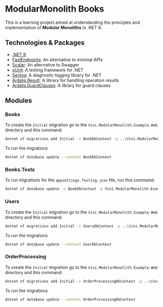 # ModularMonolith Books
    
This is a learning project aimed at understanding the principles and implementation of **Modular Monoliths** in .NET 9. 

## Technologies & Packages

- [.NET 9](https://learn.microsoft.com/en-us/dotnet/core/whats-new/dotnet-9/overview)
- [FastEndpoints](https://fast-endpoints.com/): An alternative to minimal APIs
- [Scalar](https://scalar.com/): An alternative to Swagger
- [xUnit](https://xunit.net/): A testing framework for .NET
- [Serilog](https://serilog.net/): A diagnostic logging library for .NET
- [Ardalis.Result](https://github.com/ardalis/Result): A library for handling operation results
- [Ardalis.GuardClauses](https://github.com/ardalis/GuardClauses): A library for guard clauses

## Modules

### Books

To create the `Initial` migration go to the `Vini.ModularMonolith.Example.Web` directory and this command:

```bash
dotnet ef migrations add Initial -c BookDbContext -p ..\Vini.ModularMonolith.Example.Books\Vini.ModularMonolith.Example.Books.csproj -s .\Vini.ModularMonolith.Example.Web.csproj -o Data/Migrations
```

To run the migrations

```bash
dotnet ef database update --context BookDbContext
```

### Books.Tests

To run migrations for the `appsettings.Testing.json` file, run this command:

```bash
dotnet ef database update -c BookDbContext -p Vini.ModularMonolith.Example.Web/Vini.ModularMonolith.Example.Web.csproj -- --environment Testing
```

### Users

To create the `Initial` migration go to the `Vini.ModularMonolith.Example.Web` directory and this command:

```bash
dotnet ef migrations add Initial -c UsersDbContext -p ..\Vini.ModularMonolith.Example.Users\Vini.ModularMonolith.Example.Users.csproj -s .\Vini.ModularMonolith.Example.Web.csproj -o Data/Migrations
```

To run the migrations

```bash
dotnet ef database update --context UserDbContext
```

### OrderProcessing

To create the `Initial` migration go to the `Vini.ModularMonolith.Example.Web` directory and this command:

```bash
dotnet ef migrations add Initial -c OrderProcessingDbContext -p ..\Vini.ModularMonolith.Example.OrderProcessing\Vini.ModularMonolith.Example.OrderProcessing.csproj -s .\Vini.ModularMonolith.Example.Web.csproj -o Data/Migrations
```

To run the migrations

```bash
dotnet ef database update --context OrderProcessingDbContext
```
